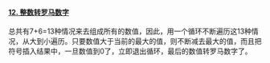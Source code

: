 #### [12. 整数转罗马数字](https://leetcode.cn/problems/integer-to-roman/)

总共有7+6=13种情况来去组成所有的数值，因此，用一个循环不断遍历这13种情况，从大到小遍历。只要数值大于当前的最大的值，则不断减去最大的值，而且把符号插入结果中，一旦数值到0了，立即退出循环，最后的数值转罗马数字了。